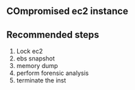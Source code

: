 ## COmpromised ec2 instance 
## Recommended steps
1. Lock ec2
2. ebs snapshot
3. memory dump
4. perform forensic analysis
5. terminate the inst